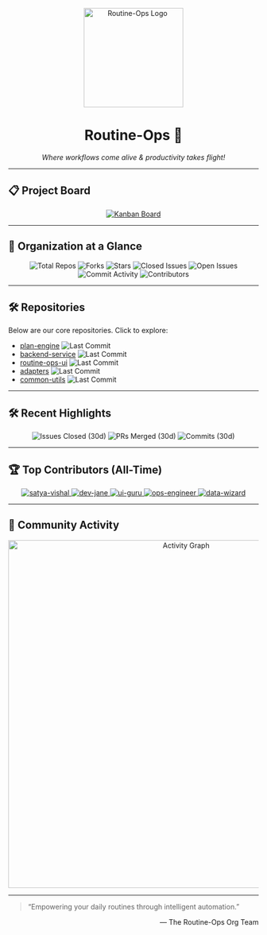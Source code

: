 <p align="center">
  <img src="https://user-images.githubusercontent.com/your-org/routine-ops/main/logo.png" alt="Routine-Ops Logo" width="200"/>
  <h1 align="center">Routine-Ops 🌟</h1>
  <p align="center">
    <em>Where workflows come alive & productivity takes flight!</em>
  </p>
</p>

---

## 📋 Project Board

<p align="center">
  <a href="https://github.com/orgs/routine-ops/projects/1"><img src="https://img.shields.io/badge/Project_Board-Kanban-blue?logo=github" alt="Kanban Board"/></a>
</p>

---

## 🎉 Organization at a Glance

<p align="center">
  <!-- Dynamic Badges -->
  <img src="https://img.shields.io/github/repos/routine-ops?logo=github" alt="Total Repos" />
  <img src="https://img.shields.io/github/forks/routine-ops/plan-engine?logo=github" alt="Forks" />
  <img src="https://img.shields.io/github/stars/routine-ops/plan-engine?logo=github" alt="Stars" />
  <img src="https://img.shields.io/github/issues-closed/routine-ops/plan-engine" alt="Closed Issues" />
  <img src="https://img.shields.io/github/issues-open/routine-ops/plan-engine" alt="Open Issues" />
  <img src="https://img.shields.io/github/commit-activity/m/routine-ops?logo=github" alt="Commit Activity" />
  <img src="https://img.shields.io/github/contributors/routine-ops/plan-engine" alt="Contributors" />
</p>

---

## 🛠️ Repositories

Below are our core repositories. Click to explore:

* [plan-engine](https://github.com/routine-ops/plan-engine) <img src="https://img.shields.io/github/last-commit/routine-ops/plan-engine?logo=github" alt="Last Commit" />
* [backend-service](https://github.com/routine-ops/backend-service) <img src="https://img.shields.io/github/last-commit/routine-ops/backend-service?logo=github" alt="Last Commit" />
* [routine-ops-ui](https://github.com/routine-ops/routine-ops-ui) <img src="https://img.shields.io/github/last-commit/routine-ops/routine-ops-ui?logo=github" alt="Last Commit" />
* [adapters](https://github.com/routine-ops/adapters) <img src="https://img.shields.io/github/last-commit/routine-ops/adapters?logo=github" alt="Last Commit" />
* [common-utils](https://github.com/routine-ops/common-utils) <img src="https://img.shields.io/github/last-commit/routine-ops/common-utils?logo=github" alt="Last Commit" />

---

## 🛠️ Recent Highlights

<p align="center">
  <img src="https://img.shields.io/github/issues-closed-30d/routine-ops/plan-engine" alt="Issues Closed (30d)" />
  <img src="https://img.shields.io/github/pulls-merged-30d/routine-ops/plan-engine" alt="PRs Merged (30d)" />
  <img src="https://img.shields.io/github/commit-activity/30d/routine-ops/plan-engine" alt="Commits (30d)" />
</p>

---

## 🏆 Top Contributors (All-Time)

<p align="center">
  <!-- Dynamic contributor avatars -->
  <a href="https://github.com/satya-vishal"><img src="https://avatars.githubusercontent.com/u/12345678?s=60&v=4" alt="satya-vishal" /> </a>
  <a href="https://github.com/dev-jane"><img src="https://avatars.githubusercontent.com/u/87654321?s=60&v=4" alt="dev-jane" /> </a>
  <a href="https://github.com/ui-guru"><img src="https://avatars.githubusercontent.com/u/23456789?s=60&v=4" alt="ui-guru" /> </a>
  <a href="https://github.com/ops-engineer"><img src="https://avatars.githubusercontent.com/u/34567890?s=60&v=4" alt="ops-engineer" /> </a>
  <a href="https://github.com/data-wizard"><img src="https://avatars.githubusercontent.com/u/45678901?s=60&v=4" alt="data-wizard" /> </a>
</p>

---

## 🌱 Community Activity

<p align="center">
  <img src="https://activity-graph.herokuapp.com/graph?username=routine-ops&theme=github&area=true" alt="Activity Graph" width="700"/>
</p>

---

> “Empowering your daily routines through intelligent automation.”

<p align="right">
  — The Routine-Ops Org Team
</p>
